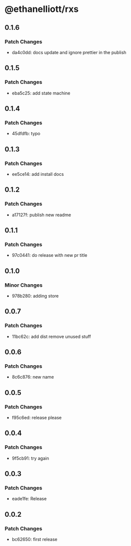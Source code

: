 # @ethanelliott/rxs

## 0.1.6

### Patch Changes

- da4c0dd: docs update and ignore prettier in the publish

## 0.1.5

### Patch Changes

- eba5c25: add state machine

## 0.1.4

### Patch Changes

- 45dfdfb: typo

## 0.1.3

### Patch Changes

- ee5ce14: add install docs

## 0.1.2

### Patch Changes

- a17127f: publish new readme

## 0.1.1

### Patch Changes

- 97c0441: do release with new pr title

## 0.1.0

### Minor Changes

- 978b280: adding store

## 0.0.7

### Patch Changes

- 11bc62c: add dist remove unused stuff

## 0.0.6

### Patch Changes

- 8c6c876: new name

## 0.0.5

### Patch Changes

- f95c6ed: release please

## 0.0.4

### Patch Changes

- 9f5cb91: try again

## 0.0.3

### Patch Changes

- eade1fe: Release

## 0.0.2

### Patch Changes

- bc62650: first release
